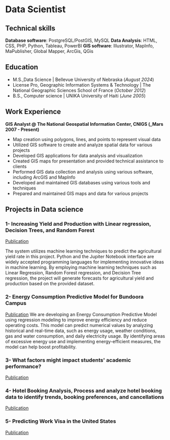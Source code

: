 # Data Scientist

## Technical skills
**Database software**: PostgreSQL/PostGIS, MySQL 
**Data Analysis**: HTML, CSS, PHP, Python, Tableau, PowerBI
**GIS software**: Illustrator, MapInfo, MaPublisher, Global Mapper, ArcGis, QGis


## Education
- M.S.,Data Science | Bellevue University of Nebraska (_August 2024_)							       		
- License Pro, Geographic Information Systems & Technology	| The National Geographic Sciences School of France (_October 2012_)	 	   		
- B.S., Computer science | UNIKA University of Haiti (_June 2005_)

## Work Experience
**GIS Analyst @ The National Geospatial Information Center, CNIGS (_Mars 2007 - Present)**
- Map creation using polygons, lines, and points to represent visual data
- Utilized GIS software to create and analyze spatial data for various projects
- Developed GIS applications for data analysis and visualization
- Created GIS maps for presentation and provided technical assistance to clients
- Performed GIS data collection and analysis using various software, including ArcGIS and MapInfo
- Developed and maintained GIS databases using various tools and techniques
- Prepared and maintained GIS maps and data for various projects

## Projects in Data science
### 1- Increasing Yield and Production with Linear regression, Decision Trees, and Random Forest
[Publication](https://www.mdpi.com/1424-8220/22/8/3048)

The system utilizes machine learning techniques to predict the agricultural yield rate in this project. Python and the Jupiter Notebook interface are widely accepted programming languages for implementing innovative ideas in machine learning. By employing machine learning techniques such as Linear Regression, Random Forest regression, and Decision Tree regression, the project will generate forecasts for agricultural yield and production based on the provided dataset.

### 2- Energy Consumption Predictive Model for Bundoora Campus
[Publication](https://www.mdpi.com/1424-8220/22/8/3048)
We are developing an Energy Consumption Predictive Model using regression modeling to improve energy efficiency and reduce operating costs. This model can predict numerical values by analyzing historical and real-time data, such as energy usage, weather conditions, gas and water consumption, and daily electricity usage. By identifying areas of excessive energy use and implementing energy-efficient measures, the model can help boost profitability.

### 3- What factors might impact students' academic performance?
[Publication](https://www.mdpi.com/1424-8220/22/8/3048)

### 4- Hotel Booking Analysis, Process and analyze hotel booking data to identify trends, booking preferences, and cancellations
[Publication](https://www.mdpi.com/1424-8220/22/8/3048)

### 5- Predicting Work Visa in the United States
[Publication](https://www.mdpi.com/1424-8220/22/8/3048)
